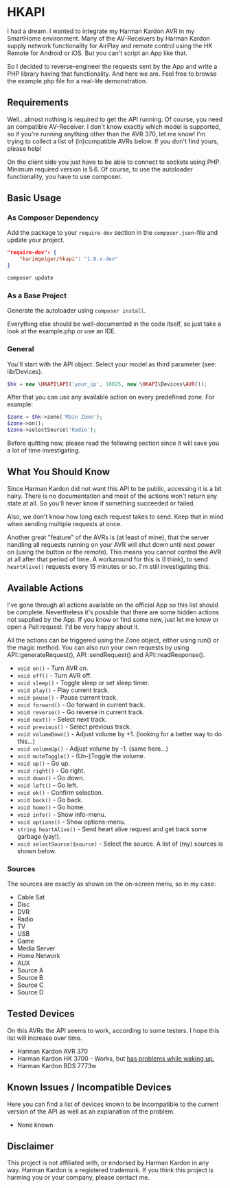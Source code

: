 # HKAPI

I had a dream. I wanted to integrate my Harman Kardon AVR in my SmartHome environment.
Many of the AV-Receivers by Harman Kardon supply network functionality for AirPlay and remote
control using the HK Remote for Android or iOS. But you can't script an App like that.

So I decided to reverse-engineer the requests sent by the App and write a PHP library having that
functionality. And here we are. Feel free to browse the example.php file for a real-life demonstration.

## Requirements

Well.. almost nothing is required to get the API running. Of course, you need an compatible AV-Receiver.
I don't know exactly which model is supported, so if you're running anything other than the AVR 370, let me know!
I'm trying to collect a list of (in)compatible AVRs below. If you don't find yours, please help!

On the client side you just have to be able to connect to sockets using PHP. Minimum required version is 5.6.
Of course, to use the autoloader functionality, you have to use composer.

## Basic Usage

### As Composer Dependency

Add the package to your ``require-dev`` section in the ``composer.json``-file and update your project.

```json
"require-dev": {
    "karimgeiger/hkapi": "1.0.x-dev"
}
```

```sh
composer update
```

### As a Base Project

Generate the autoloader using ``composer install``.

Everything else should be well-documented in the code itself, so just take a look at the example.php or use an IDE.

### General

You'll start with the API object. Select your model as third parameter (see: lib/Devices).

```php
$hk = new \HKAPI\API('your_ip', 10025, new \HKAPI\Devices\AVR());
```

After that you can use any available action on every predefined zone. For example:

```php
$zone = $hk->zone('Main Zone');
$zone->on();
$zone->selectSource('Radio');
```

Before quitting now, please read the following section since it will save you a lot of time investigating.

## What You Should Know

Since Harman Kardon did not want this API to be public, accessing it is a bit hairy. There is no documentation
and most of the actions won't return any state at all. So you'll never know if something succeeded or failed.

Also, we don't know how long each request takes to send. Keep that in mind when sending multiple requests at once.

Another great "feature" of the AVRs is (at least of mine), that the server handling all requests running on your
AVR will shut down until next power on (using the button or the remote). This means you cannot control the AVR
at all after that period of time. A workaround for this is (I think), to send ``heartAlive()`` requests every
15 minutes or so. I'm still investigating this.

## Available Actions

I've gone through all actions available on the official App so this list should be complete. Nevertheless it's
possible that there are some hidden actions not supplied by the App. If you know or find some new, just let me
know or open a Pull request. I'd be very happy about it.

All the actions can be triggered using the Zone object, either using run() or the magic method. You can also
run your own requests by using API::generateRequest(), API::sendRequest() and API::readResponse().

* ``void on()`` - Turn AVR on.
* ``void off()`` - Turn AVR off.
* ``void sleep()`` - Toggle sleep or set sleep timer.
* ``void play()`` - Play current track.
* ``void pause()`` - Pause current track.
* ``void forward()`` - Go forward in current track.
* ``void reverse()`` - Go reverse in current track.
* ``void next()`` - Select next track.
* ``void previous()`` - Select previous track.
* ``void volumeDown()`` - Adjust volume by +1. (looking for a better way to do this...)
* ``void volumeUp()`` - Adjust volume by -1. (same here...)
* ``void muteToggle()`` - (Un-)Toggle the volume.
* ``void up()`` - Go up.
* ``void right()`` - Go right.
* ``void down()`` - Go down.
* ``void left()`` - Go left.
* ``void ok()`` - Confirm selection.
* ``void back()`` - Go back.
* ``void home()`` - Go home.
* ``void info()`` - Show info-menu.
* ``void options()`` - Show options-menu.
* ``string heartAlive()`` - Send heart alive request and get back some garbage (yay!).
* ``void selectSource($source)`` - Select the source. A list of (my) sources is shown below.

### Sources

The sources are exactly as shown on the on-screen menu, so in my case:

* Cable Sat
* Disc
* DVR
* Radio
* TV
* USB
* Game
* Media Server
* Home Network
* AUX
* Source A
* Source B
* Source C
* Source D

## Tested Devices

On this AVRs the API seems to work, according to some testers. I hope this list will increase over time.

* Harman Kardon AVR 370
* Harman Kardon HK 3700 - Works, but
[has problems while waking up.](https://github.com/KarimGeiger/HKAPI/commit/6036d4f42b94f23cf62b1186ca95587f42e10e04#commitcomment-16324589)
* Harman Kardon BDS 7773w

## Known Issues / Incompatible Devices

Here you can find a list of devices known to be incompatible to the current version of the API as
well as an explanation of the problem.

* None known

## Disclaimer

This project is not affiliated with, or endorsed by Harman Kardon in any way. Harman Kardon is a registered
trademark. If you think this project is harming you or your company, please contact me.